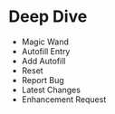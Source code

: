 # Deep Dive

* Magic Wand
* Autofill Entry
* Add Autofill
* Reset
* Report Bug
* Latest Changes
* Enhancement Request

